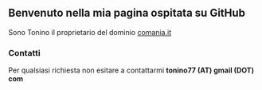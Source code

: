 ## Benvenuto nella mia pagina ospitata su GitHub

Sono Tonino il proprietario del dominio [comania.it](www.comania.it)

### Contatti

Per qualsiasi richiesta non esitare a contattarmi **tonino77 (AT) gmail (DOT) com**
